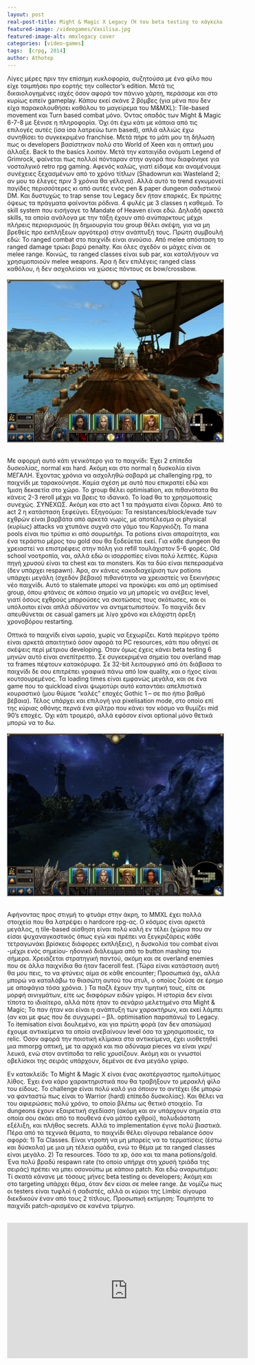 ```yaml
---
layout: post
real-post-title: Might & Magic X Legacy (Ή του beta testing το κάγκελο)
featured-image: /videogames/Vasilisa.jpg
featured-image-alt: mmxlegacy cover
categories: [video-games]
tags:  [crpg, 2014]
author: Athotep
---
```


Λίγες μέρες πριν την επίσημη κυκλοφορία, συζητούσα με ένα φίλο που είχε τσιμπήσει προ εορτής την collector’s edition. Μετά τις δικαιολογημένες ιαχές όσον αφορά τον πάνινο χάρτη, περάσαμε και στο κυρίως ειπείν gameplay. Κάπου εκεί σκάνε 2 βόμβες (για μένα που δεν είχα παρακολουθήσει καθόλου το μαγείρεμα του M&MXL): Tile-based movement και Turn based combat μόνο. Όντας οπαδός των Might & Magic 6-7-8 με ξένισε η πληροφορία. Όχι ότι έχω κάτι με κάποια από τις επιλογές αυτές (ίσα ίσα λατρεύω turn based), απλά αλλιώς έχω συνηθίσει το συγκεκριμένο franchise. Μετά πήρε το μάτι μου τη δήλωση πως οι developers βασίστηκαν πολύ στο World of Xeen και η οπτική μου άλλαξε. Back to the basics λοιπόν. Μετά την καταιγίδα ονόματι Legend of Grimrock, φαίνεται πως πολλοί πόνταραν στην αγορά που διαφάνηκε για νοσταλγικό retro rpg gaming. Αφενός καλώς, γιατί είδαμε και αναμένουμε συνέχειες ξεχασμένων από το χρόνο τίτλων (Shadowrun και Wasteland 2; αν μου το έλεγες πριν 3 χρόνια θα γέλαγα). Αλλά αυτό το trend εγκυμονεί παγίδες περισσότερες κι από αυτές ενός pen & paper dungeon σαδιστικού DM. Και δυστυχώς το trap sense του Legacy δεν ήταν επαρκές.
Εκ πρώτης όψεως τα πράγματα φαίνονται ρόδινα. 4 φυλές με 3 classes η καθεμιά. Το skill system που εισήγαγε το Mandate of Heaven είναι εδώ. Δηλαδή αρκετά skills, τα οποία ανάλογα με την τάξη έχουν από ανύπαρκτους μέχρι πλήρεις περιορισμούς (η δημιουργία του group θέλει σκέψη, για να μη βρεθείς προ εκπλήξεων αργότερα) στην ανάπτυξή τους. Πρώτη συμβουλή εδώ: Το ranged combat στο παιχνίδι είναι ανούσιο. Από melee απόσταση το ranged damage τρώει βαρύ penalty. Και όλες σχεδόν οι μάχες είναι σε melee range. Κοινώς, τα ranged classes είναι sub par, και καταλήγουν να χρησιμοποιούν melee weapons. Άρα ή δεν επιλέγεις ranged class καθόλου, ή δεν ασχολείσαι να χώσεις πόντους σε bow/crossbow.  
<br>
![MMXLegacy](/assets/images/videogames/mmxlegacy/mmx.jpg "Basic UI")  
<br>

Με αφορμή αυτό κάτι γενικότερο για το παιχνίδι: Έχει 2 επίπεδα δυσκολίας, normal και hard. Ακόμη και στο normal η δυσκολία είναι ΜΕΓΑΛΗ. Έχοντας χρόνια να ασχοληθώ σοβαρά με challenging rpg, το παιχνίδι με ταρακούνησε. Καμία σχέση με αυτό που επικρατεί εδώ και 1μιση δεκαετία στο χώρο. Το group θέλει optimisation, και πιθανότατα θα κάνεις 2-3 reroll μέχρι να βρεις το ιδανικό. Το load θα το χρησιμοποιείς συνεχώς. ΣΥΝΕΧΩΣ. Ακόμη και στο act 1 τα πράγματα είναι ζόρικα. Από το act 2 η κατάσταση ξεφεύγει. Εξηγούμαι: Τα resistances/block/evade των εχθρών είναι βαρβάτα από αρκετά νωρίς, με αποτέλεσμα οι physical (κυρίως) attacks να χτυπάνε συχνά στο γάμο του Καργκιόζη. Τα mana pools είναι πιο τρύπια κι από σουρωτήρι. Τα potions είναι απαραίτητα, και ένα τεράστιο μέρος του gold σου θα ξοδεύεται εκεί. Για κάθε dungeon θα χρειαστεί να επιστρέφεις στην πόλη για refill τουλάχιστον 5-6 φορές. Old school νοοτροπία, ναι, αλλά εδώ οι ισορροπίες είναι πολύ λεπτές. Κύρια πηγή χρυσού είναι τα chest και τα monsters. Και τα δύο είναι πεπερασμένα (δεν υπάρχει respawn). Άρα, αν κάνεις κακοδιαχείριση των potions υπάρχει μεγάλη (σχεδόν βέβαια) πιθανότητα να χρειαστείς να ξεκινήσεις νέο παιχνίδι. Αυτό το stalemate μπορεί να προκύψει και από μη optimised group, όπου φτάνεις σε κάποιο σημείο να μη μπορείς να ανέβεις level, γιατί όσους εχθρούς μπορούσες να σκοτώσεις τους σκότωσες, και οι υπόλοιποι είναι απλά αδύνατον να αντιμετωπιστούν. Το παιχνίδι δεν απευθύνεται σε casual gamers με λίγο χρόνο και ελάχιστη όρεξη χρονοβόρου restarting.

Οπτικά το παιχνίδι είναι ωραίο, χωρίς να ξεχωρίζει. Κατά περίεργο τρόπο είναι αρκετά απαιτητικό όσον αφορά τα PC resources, κάτι που οδηγεί σε σκέψεις περί μέτριου developing. Όταν όμως έχεις κάνει beta testing 6 μηνών αυτό είναι ανεπίτρεπτο. Σε συγκεκριμένα σημεία του overland map τα frames πέφτουν κατακόρυφα. Σε 32-bit λειτουργικό από ότι διάβασα το παιχνίδι δε σου επιτρέπει γραφικά πάνω από low quality, και ο ήχος είναι κουτσουρεμένος. Τα loading times είναι εμφανώς μεγάλα, και σε ένα game που το quickload είναι ψωμοτύρι αυτό καταντάει απελπιστικά κουραστικό (μου θύμισε “καλές” εποχές Gothic 1 – σε πιο ήπιο βαθμό βέβαια). Τέλος υπάρχει και επιλογή για pixelisation mode, στο οποίο επί της κύριας οθόνης περνά ένα φίλτρο που κάνει τον κόσμο να θυμίζει mid 90’s εποχές. Όχι κάτι τρομερό, αλλά εφόσον είναι optional μόνο θετικά μπορώ να το δω.  
<br>
![MMXLegacy](/assets/images/videogames/mmxlegacy/retropixel1.jpg "Night")  
<br>

Αφήνοντας προς στιγμή το φτυάρι στην άκρη, το MMXL έχει πολλά στοιχεία που θα λατρέψει ο hardcore rpg-ας. Ο κόσμος είναι αρκετά μεγάλος, η tile-based αίσθηση είναι πολύ καλή εν τέλει (χώρια που αν είσαι ψυχαναγκαστικός όπως εγώ και πρέπει να ξεγκριζάρεις κάθε τετραγωνάκι βρίσκεις διάφορες εκπλήξεις), η δυσκολία του combat είναι -μέχρι ενός σημείου- ηδονικό διάλειμμα από το button mashing του σήμερα. Χρειάζεται στρατηγική παντού, ακόμη και σε overland enemies που σε άλλα παιχνίδια θα ήταν faceroll fest. (Τώρα είναι κατάσταση αυτή θα μου πεις, το να φτύνεις αίμα σε κάθε encounter; Προσωπικά όχι, αλλά μπορώ να καταλάβω το θιασώτη αυτού του στυλ, ο οποίος ζούσε σε έρημο με αποφάγια τόσα χρόνια. ) Τα παζλ έχουν την τιμητική τους, είτε σε μορφή αινιγμάτων, είτε ως διαφόρων ειδών γρίφοι. Η ιστορία δεν είναι τίποτα το ιδιαίτερο, αλλά πότε ήταν το σενάριο μελετημένο στα Might & Magic; Το παν ήταν και είναι η ανάπτυξη των χαρακτήρων, και εκεί λάμπει (αν και με φως που δε συγχωρεί – βλ. optimisation παραπάνω) το Legacy. Το itemisation είναι δουλεμένο, και για πρώτη φορά (αν δεν απατώμαι) έχουμε αντικείμενα τα οποία ανεβαίνουν level όσο τα χρησιμοποιείς, τα relic. Όσον αφορά την ποιοτική κλίμακα στα αντικείμενα, έχει υιοθετηθεί μια mmorpg οπτική, με τα αρχικά και πιο αδύναμα pieces να είναι γκρι/λευκά, ενώ στον αντίποδα τα relic χρυσίζουν. Ακόμη και οι γνωστοί οβελίσκοι της σειράς υπάρχουν, δεμένοι σε ένα μεγάλο γρίφο.

Εν κατακλείδι: Το Might & Magic X είναι ένας ακατέργαστος ημιπολύτιμος λίθος. Έχει ένα κάρο χαρακτηριστικά που θα τραβήξουν το μερακλή φίλο του είδους. Το challenge είναι πολύ καλό για όποιον το αντέχει (δε μπορώ να φανταστώ πως είναι το Warrior (hard) επίπεδο δυσκολίας). Και θέλει να του αφιερώσεις πολύ χρόνο, το οποίο βλέπω ως θετικό στοιχείο. Τα dungeons έχουν εξαιρετική σχεδίαση (ακόμη και αν υπάρχουν σημεία στα οποία σου σκάει από το πουθενά ένα μάτσο εχθροί), πολυδιάστατη εξέλιξη, και πλήθος secrets. Αλλά το implementation έγινε πολύ βιαστικά. Πέρα από τα τεχνικά θέματα, το παιχνίδι θέλει σίγουρα rebalance όσον αφορά: 1) Τα Classes. Είναι ντροπή να μη μπορείς να το τερματίσεις (έστω και δύσκολα) με μια μη τέλεια ομάδα, ενώ το θέμα με τα ranged classes είναι μεγάλο. 2) Τα resources. Τόσο τα xp, όσο και τα mana potions/gold. Ένα πολύ βραδύ respawn rate (το οποίο υπήρχε στη χρυσή τριάδα της σειράς) πρέπει να μπει οσονούπω με κάποιο patch.  Και εδώ αναρωτιέμαι: Τί σκατά κάνανε με τόσους μήνες beta testing οι developers; Ακόμη και στο targeting υπάρχει θέμα, όταν δεν είσαι σε melee range. Δε νομίζω πως οι testers είναι τυφλοί ή σαδιστές, αλλά οι κύριοι της Limbic σίγουρα διεκδικούν έναν από τους 2 τίτλους. Προσωπική εκτίμηση: Τσιμπήστε το παιχνίδι patch-αρισμένο σε κανένα τρίμηνο.  
<br>
<iframe width="560" height="315" src="https://www.youtube.com/embed/Udx8mDB0bEE" frameborder="0" allow="accelerometer; autoplay; encrypted-media; gyroscope; picture-in-picture" allowfullscreen></iframe>